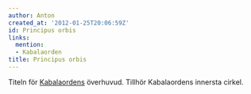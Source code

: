```yaml
---
author: Anton
created_at: '2012-01-25T20:06:59Z'
id: Principus orbis
links:
  mention:
  - Kabalaorden
title: Principus orbis
---
```


Titeln för [Kabalaordens] överhuvud. Tillhör Kabalaordens innersta cirkel.

  [Kabalaordens]: Kabalaorden

